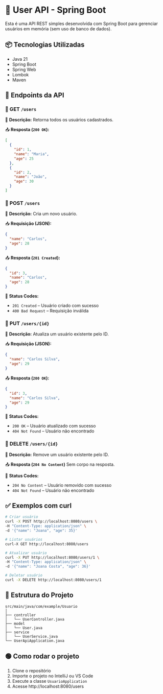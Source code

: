 # 🚀 User API - Spring Boot

Esta é uma API REST simples desenvolvida com Spring Boot para gerenciar usuários em memória (sem uso de banco de dados).

## 📦 Tecnologias Utilizadas

- Java 21
- Spring Boot
- Spring Web
- Lombok
- Maven

## 📘 Endpoints da API

### 🔹 GET `/users`

📄 **Descrição:** Retorna todos os usuários cadastrados.

📤 **Resposta (`200 OK`):**
```json
[
  {
    "id": 1,
    "name": "Maria",
    "age": 25
  },
  {
    "id": 2,
    "name": "João",
    "age": 30
  }
]
```

### 🔹 POST `/users`

📄 **Descrição:** Cria um novo usuário.

📥 **Requisição (JSON):**
```json
{
  "name": "Carlos",
  "age": 28
}
```

📤 **Resposta (`201 Created`):**
```json
{
  "id": 3,
  "name": "Carlos",
  "age": 28
}
```

📑 **Status Codes:**
- `201 Created` – Usuário criado com sucesso
- `400 Bad Request` – Requisição inválida

### 🔹 PUT `/users/{id}`

📄 **Descrição:** Atualiza um usuário existente pelo ID.

📥 **Requisição (JSON):**
```json
{
  "name": "Carlos Silva",
  "age": 29
}
```

📤 **Resposta (`200 OK`):**
```json
{
  "id": 3,
  "name": "Carlos Silva",
  "age": 29
}
```

📑 **Status Codes:**
- `200 OK` – Usuário atualizado com sucesso
- `404 Not Found` – Usuário não encontrado

### 🔹 DELETE `/users/{id}`

📄 **Descrição:** Remove um usuário existente pelo ID.

📤 **Resposta (`204 No Content`)**
Sem corpo na resposta.

📑 **Status Codes:**
- `204 No Content` – Usuário removido com sucesso
- `404 Not Found` – Usuário não encontrado

## ✅ Exemplos com curl

```bash
# Criar usuário
curl -X POST http://localhost:8080/users \
-H "Content-Type: application/json" \
-d '{"name": "Joana", "age": 35}'

# Listar usuários
curl-X GET http://localhost:8080/users

# Atualizar usuário
curl -X PUT http://localhost:8080/users/1 \
-H "Content-Type: application/json" \
-d '{"name": "Joana Costa", "age": 36}'

# Deletar usuário
curl -X DELETE http://localhost:8080/users/1
```

## 📁 Estrutura do Projeto

```
src/main/java/com/example/Usuario
│
├── controller
│   └── UserController.java
├── model
│   └── User.java
├── service
│   └── UserService.java
└── UserApiApplication.java
```

## 🟢 Como rodar o projeto

1. Clone o repositório
2. Importe o projeto no IntelliJ ou VS Code
3. Execute a classe `UsuarioApplication`
4. Acesse http://localhost:8080/users 
